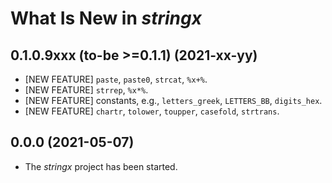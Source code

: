 # What Is New in *stringx*


## 0.1.0.9xxx (to-be >=0.1.1) (2021-xx-yy)

* [NEW FEATURE] `paste`, `paste0`, `strcat`, `%x+%`.
* [NEW FEATURE] `strrep`, `%x*%`.
* [NEW FEATURE] constants, e.g., `letters_greek`, `LETTERS_BB`, `digits_hex`.
* [NEW FEATURE] `chartr`, `tolower`, `toupper`, `casefold`, `strtrans`.


## 0.0.0 (2021-05-07)

* The *stringx* project has been started.
